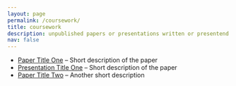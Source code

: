 ```yaml
---
layout: page
permalink: /coursework/
title: coursework
description: unpublished papers or presentations written or presentend in master seminars at UZH.
nav: false
---
```


- [Paper Title One](../assets/papers/paper1.pdf) – Short description of the paper  
- [Presentation Title One](../assets/papers/paper1.pdf) – Short description of the paper  
- [Paper Title Two](../assets/papers/paper2.pdf) – Another short description
